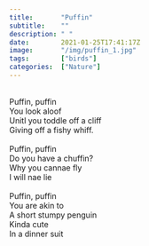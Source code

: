 ```yaml
---
title:       "Puffin"
subtitle:    ""
description: " "
date:        2021-01-25T17:41:17Z
image:       "/img/puffin_1.jpg"
tags:        ["birds"]
categories:  ["Nature"]
---
```

<br>Puffin, puffin
<br>You look aloof
<br>Unitl you toddle off a cliff
<br>Giving off a fishy whiff.
<br>
<br>Puffin, puffin
<br>Do you have a chuffin?
<br>Why you cannae fly
<br>I will nae lie
<br>
<br>Puffin, puffin
<br>You are akin to
<br>A short stumpy penguin
<br>Kinda cute
<br>In a dinner suit